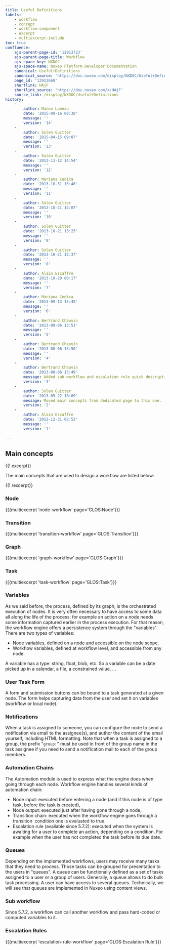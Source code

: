 ```yaml
---
title: Useful Definitions
labels:
    - workflow
    - concept
    - workflow-component
    - excerpt
    - multiexcerpt-include
toc: true
confluence:
    ajs-parent-page-id: '12913723'
    ajs-parent-page-title: Workflow
    ajs-space-key: NXDOC
    ajs-space-name: Nuxeo Platform Developer Documentation
    canonical: Useful+Definitions
    canonical_source: 'https://doc.nuxeo.com/display/NXDOC/Useful+Definitions'
    page_id: '12912668'
    shortlink: HAjF
    shortlink_source: 'https://doc.nuxeo.com/x/HAjF'
    source_link: /display/NXDOC/Useful+Definitions
history:
    - 
        author: Manon Lumeau
        date: '2015-09-16 08:38'
        message: ''
        version: '14'
    - 
        author: Solen Guitter
        date: '2015-04-15 09:07'
        message: ''
        version: '13'
    - 
        author: Solen Guitter
        date: '2013-11-12 14:54'
        message: ''
        version: '12'
    - 
        author: Mariana Cedica
        date: '2013-10-31 15:46'
        message: ''
        version: '11'
    - 
        author: Solen Guitter
        date: '2013-10-21 14:07'
        message: ''
        version: '10'
    - 
        author: Solen Guitter
        date: '2013-10-21 13:25'
        message: ''
        version: '9'
    - 
        author: Solen Guitter
        date: '2013-10-21 12:37'
        message: ''
        version: '8'
    - 
        author: Alain Escaffre
        date: '2013-10-20 00:17'
        message: ''
        version: '7'
    - 
        author: Mariana Cedica
        date: '2013-09-13 15:45'
        message: ''
        version: '6'
    - 
        author: Bertrand Chauvin
        date: '2013-08-06 13:51'
        message: ''
        version: '5'
    - 
        author: Bertrand Chauvin
        date: '2013-08-06 13:50'
        message: ''
        version: '4'
    - 
        author: Bertrand Chauvin
        date: '2013-08-06 13:49'
        message: Added sub workflow and escalation rule quick description.
        version: '3'
    - 
        author: Solen Guitter
        date: '2013-05-22 18:09'
        message: Moved main concepts from dedicated page to this one.
        version: '2'
    - 
        author: Alain Escaffre
        date: '2012-12-31 02:53'
        message: ''
        version: '1'

---
```

## Main concepts

{{! excerpt}}

The main concepts that are used to design a workflow are listed below:

{{! /excerpt}}

### Node

{{{multiexcerpt 'node-workflow' page='GLOS:Node'}}}

### Transition

{{{multiexcerpt 'transition-workflow' page='GLOS:Transition'}}}

### Graph

{{{multiexcerpt 'graph-workflow' page='GLOS:Graph'}}}

### Task

{{{multiexcerpt 'task-workflow' page='GLOS:Task'}}}

### Variables

As we said before, the process, defined by its graph, is the orchestrated execution of nodes. It is very often necessary to have access to some data all along the life of the process: for example an action on a node needs some information captured earlier in the process execution. For that reason, the workflow engine offers a persistence system through the "variables". There are two types of variables:

*   Node variables, defined on a node and accessible on the node scope,
*   Workflow variables, defined at workflow level, and accessible from any node.

A variable has a type: string, float, blob, etc. So a variable can be a date picked up in a calendar, a file, a constrained value, &hellip;

### User Task Form

A form and submission buttons can be bound to a task generated at a given node. The form helps capturing data from the user and set it on variables (workflow or local node).

### Notifications

When a task is assigned to someone, you can configure the node to send a notification via email to the assignee(s), and author the content of the email yourself, including HTML formatting. Note that when a task is assigned to a group, the prefix "`group:`" must be used in front of the group name in the task assignee if you need to send a notification mail to each of the group members.

### Automation Chains

The Automation module is used to express what the engine does when going through each node. Workflow engine handles several kinds of automation chain:

*   Node input: executed before entering a node (and if this node is of type task, before the task is created),
*   Node output: executed just after having gone through a node,
*   Transition chain: executed when the workflow engine goes through a transition&nbsp; condition one is evaluated to true.
*   Escalation rule (available since 5.7.2): executed when the system is awaiting for a user to complete an action, depending on a condition. For example when the user has not completed the task before its due date.

### Queues

Depending on the implemented workflows, users may receive many tasks that they need to process. Those tasks can be grouped for presentation to the users in "queues". A queue can be functionally defined as a set of tasks assigned to a user or a group of users. Generally, a queue allows to do bulk task processing. A user can have access to several queues. Technically, we will see that queues are implemented in Nuxeo using content views.

### Sub workflow

Since 5.7.2, a workflow can call another workflow and pass hard-coded or computed variables to it.

### Escalation Rules

{{{multiexcerpt 'escalation-rule-workflow' page='GLOS:Escalation Rule'}}}